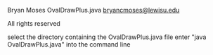 Bryan Moses
OvalDrawPlus.java
bryancmoses@lewisu.edu

All rights reserved

select the directory containing the OvalDrawPlus.java file
enter "java OvalDrawPlus.java" into the command line
